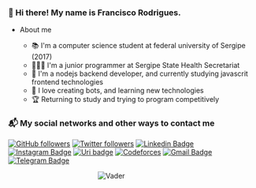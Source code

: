 ### 👾 Hi there! My name is Francisco Rodrigues.

* About me

  - 📚 I'm a computer science student at federal university of Sergipe (2017)
  - 👨🏽‍💻 I'm a junior programmer at Sergipe State Health Secretariat
  - 💚 I'm a nodejs backend developer, and currently studying javascrit frontend technologies
  - 🤖 I love creating bots, and learning new technologies
  - 🏆 Returning to study and trying to program competitively

### 📬 My social networks and other ways to contact me
[![GitHub followers](https://img.shields.io/github/followers/chicofariasneto.svg?style=social&label=Follow&maxAge=2592000)](https://github.com/chicofariasneto?tab=followers)
[![Twitter followers](https://img.shields.io/twitter/follow/chicofariasneto.svg?style=social&label=Follow)](https://twitter.com/chicofariasneto)
[![Linkedin Badge](https://img.shields.io/badge/-LinkedIn-blue?style=flat-square&logo=Linkedin&logoColor=white&link=https://www.linkedin.com/in/chicofariasneto/)](https://www.linkedin.com/in/chicofariasneto/)
[![Instagram Badge](https://img.shields.io/badge/-Instagram-C13584?style=flat-square&labelColor=C13584&logo=instagram&logoColor=white&link=https://www.instagram.com/chicofariasneto/)](https://www.instagram.com/chicofariasneto/)
[![Uri badge](https://img.shields.io/badge/-URI-red?style=flat-square&link=https://www.urionlinejudge.com.br/judge/en/profile/160141)](https://www.urionlinejudge.com.br/judge/en/profile/160141)
[![Codeforces](https://img.shields.io/badge/-Codeforces-black?style=flat-quare&logo=Codeforces&LogoColor=blue&link=https://codeforces.com/profile/chicofariasneto)](https://codeforces.com/profile/chicofariasneto)
[![Gmail Badge](https://img.shields.io/badge/-Gmail-c14438?style=flat-square&logo=Gmail&logoColor=white&link=mailto:chicofariasneto@gmail.com)](mailto:chicofariasneto@gmail.com)
[![Telegram Badge](https://img.shields.io/badge/-Telegram-blue?style=flat-quare&logo=Telegram&logoColor=white&link=https://telegram.org/)](https://t.me/chicofariasneto)

&emsp;&emsp;&emsp;&emsp;&emsp;&emsp;&emsp;&emsp;&emsp;&emsp;&emsp;&emsp;&emsp;![Vader](https://media.giphy.com/media/hyBjcpooaAwuY/giphy.gif)
